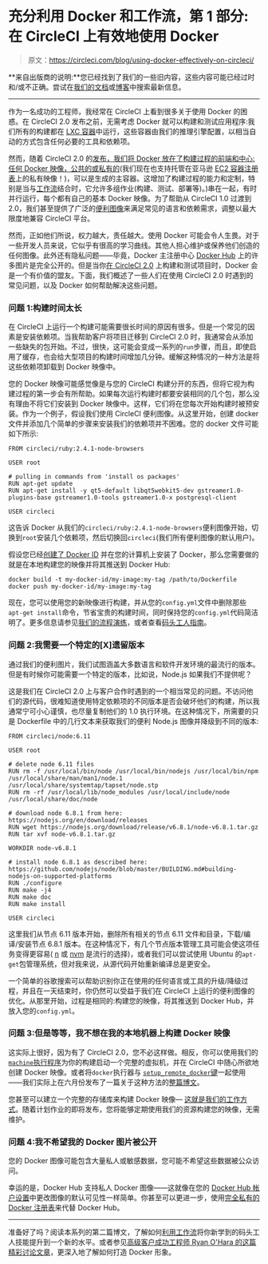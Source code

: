 # 充分利用 Docker 和工作流，第 1 部分:在 CircleCI 上有效地使用 Docker

> 原文：<https://circleci.com/blog/using-docker-effectively-on-circleci/>

**来自出版商的说明:**您已经找到了我们的一些旧内容，这些内容可能已经过时和/或不正确。尝试在[我们的文档](https://circleci.com/docs/)或[博客](https://circleci.com/blog/)中搜索最新信息。

* * *

作为一名成功的工程师，我经常在 CircleCI 上看到很多关于使用 Docker 的困惑。在 CircleCI 2.0 发布之前，无需考虑 Docker 就可以构建和测试应用程序:我们所有的构建都在 [LXC 容器](https://linuxcontainers.org/)中运行，这些容器由我们的推理引擎配置，以相当自动的方式包含任何必要的工具和依赖项。

然而，随着 CircleCI 2.0 的[发布，我们将 Docker 放在了构建过程的前端和中心:任何 Docker 映像，公共的或](https://circleci.com/blog/launching-today-circleci-2-0-reaches-general-availability/)[私有的](https://circleci.com/docs/private-images/)(我们现在也支持托管在亚马逊 [EC2 容器注册表](https://aws.amazon.com/ecr/)上的私有映像！)，可以是生成的主容器。这增加了构建过程的能力和定制，特别是当与[工作流](https://circleci.com/blog/introducing-workflows-on-circleci-2-0/)结合时，它允许多组作业(构建、测试、部署等)。)串在一起，有时并行运行，每个都有自己的基本 Docker 映像。为了帮助从 CircleCI 1.0 过渡到 2.0，我们甚至提供了广泛的[便利图像](https://hub.docker.com/r/circleci/)来满足常见的语言和依赖需求，调整以最大限度地兼容 CircleCI 平台。

然而，正如他们所说，权力越大，责任越大。使用 Docker 可能会令人生畏。对于一些开发人员来说，它似乎有很高的学习曲线。其他人担心维护或保养他们创造的任何图像。此外还有隐私问题——毕竟，Docker 主注册中心 [Docker Hub](https://hub.docker.com/) 上的许多图片是完全公开的。但是当你[在 CircleCI 2.0](https://circleci.com/docs/test/) 上构建和测试项目时，Docker 会是一个有价值的盟友。下面，我们概述了一些人们在使用 CircleCI 2.0 时遇到的常见问题，以及 Docker 如何帮助解决这些问题。

### 问题 1:构建时间太长

在 CircleCI 上运行一个构建可能需要很长时间的原因有很多。但是一个常见的因素是安装依赖项。当我帮助客户将项目迁移到 CircleCI 2.0 时，我通常会从添加一些缺失的包开始。不过，很快，这可能会变成一系列的`run`步骤，而且，即使启用了缓存，也会给大型项目的构建时间增加几分钟。缓解这种情况的一种方法是将这些依赖项卸载到 Docker 映像中。

您的 Docker 映像可能感觉像是与您的 CircleCI 构建分开的东西，但将它视为构建过程的第一步会有所帮助。如果每次运行构建时都要安装相同的几个包，那么没有理由不将它们安装到 Docker 映像中。这样，它们将在您每次开始构建时被预安装。作为一个例子，假设我们使用 CircleCI 便利图像。从这里开始，创建 docker 文件并添加几个简单的步骤来安装我们的依赖项并不困难。您的 docker 文件可能如下所示:

```
FROM circleci/ruby:2.4.1-node-browsers

USER root

# pulling in commands from 'install os packages'
RUN apt-get update
RUN apt-get install -y qt5-default libqt5webkit5-dev gstreamer1.0-plugins-base gstreamer1.0-tools gstreamer1.0-x postgresql-client

USER circleci 
```

这告诉 Docker 从我们的`circleci/ruby:2.4.1-node-browsers`便利图像开始，切换到`root`安装几个依赖项，然后切换回`circleci`(我们所有便利图像的默认用户)。

假设您已经[创建了 Docker ID](https://cloud.docker.com/) 并在您的计算机上安装了 Docker，那么您需要做的就是在本地构建您的映像并将其推送到 Docker Hub:

`docker build -t my-docker-id/my-image:my-tag /path/to/Dockerfile` `docker push my-docker-id/my-image:my-tag`

现在，您可以使用您的新映像进行构建，并从您的`config.yml`文件中删除那些`apt-get install`命令，节省宝贵的构建时间，同时保持您的`config.yml`代码简洁明了。更多信息请参见[我们的流程演练](https://circleci.com/docs/custom-images/)，或者查看[码头工人指南](https://docs.docker.com/docker-cloud/builds/push-images/)。

### 问题 2:我需要一个特定的[X]遗留版本

通过我们的便利图片，我们试图涵盖大多数语言和软件开发环境的最流行的版本。但是有时候你可能需要一个特定的版本，比如说，Node.js 如果我们不提供呢？

这是我们在 CircleCI 2.0 上与客户合作时遇到的一个相当常见的问题。不访问他们的源代码，很难知道使用特定依赖项的不同版本是否会破坏他们的构建，所以我通常宁可小心谨慎，也尽量复制他们的 1.0 执行环境。在这种情况下，所需要的只是 Dockerfile 中的几行文本来获取我们的便利 Node.js 图像并降级到不同的版本:

```
FROM circleci/node:6.11

USER root

# delete node 6.11 files
RUN rm -f /usr/local/bin/node /usr/local/bin/nodejs /usr/local/bin/npm /usr/local/share/man/man1/node.1 /usr/local/share/systemtap/tapset/node.stp
RUN rm -rf /usr/local/lib/node_modules /usr/local/include/node /usr/local/share/doc/node

# download node 6.8.1 from here: https://nodejs.org/en/download/releases
RUN wget https://nodejs.org/download/release/v6.8.1/node-v6.8.1.tar.gz
RUN tar xvf node-v6.8.1.tar.gz

WORKDIR node-v6.8.1

# install node 6.8.1 as described here: https://github.com/nodejs/node/blob/master/BUILDING.md#building-nodejs-on-supported-platforms
RUN ./configure
RUN make -j4
RUN make doc
RUN make install

USER circleci 
```

这里我们从节点 6.11 版本开始，删除所有相关的节点 6.11 文件和目录，下载/编译/安装节点 6.8.1 版本。在这种情况下，有几个节点版本管理工具可能会使这项任务变得更容易( [n](https://github.com/tj/n) 或 [nvm](https://github.com/creationix/nvm) 是流行的选择)，或者我们可以尝试使用 Ubuntu 的`apt-get`包管理系统，但对我来说，从源代码开始重新编译总是更安全。

一个简单的谷歌搜索可以帮助识别你正在使用的任何语言或工具的升级/降级过程，并且在一天结束时，你仍然可以受益于我们在 CircleCI 上运行的便利图像的优化。从那里开始，过程是相同的:构建您的映像，将其推送到 Docker Hub，并放入您的`config.yml`。

### 问题 3:但是等等，我不想在我的本地机器上构建 Docker 映像

这实际上很好，因为有了 CircleCI 2.0，您不必这样做。相反，你可以使用我们的 [`machine`执行程序](https://circleci.com/docs/executor-types/#machine-executor-overview)为你的构建启动一个完整的虚拟机，并在 CircleCI 中随心所欲地创建 Docker 映像。或者将`docker`执行器与 [`setup_remote_docker`键](https://circleci.com/docs/building-docker-images/)一起使用——我们实际上在六月份发布了一篇关于这种方法的[整篇博文](https://circleci.com/blog/how-to-build-a-docker-image-on-circleci-2-0/)。

您甚至可以建立一个完整的存储库来构建 Docker 映像— [这就是我们的工作方式](https://github.com/circleci/circleci-images)。随着计划作业的即将发布，您将能够定期使用我们的资源构建您的映像，无需维护。

### 问题 4:我不希望我的 Docker 图片被公开

您的 Docker 图像可能包含大量私人或敏感数据，您可能不希望这些数据被公众访问。

幸运的是，Docker Hub 支持私人 Docker 图像——这就像在您的 [Docker Hub 帐户设置](https://hub.docker.com/account/settings)中更改图像的默认可见性一样简单。你甚至可以更进一步，使用[完全私有的 Docker 注册表](https://circleci.com/docs/private-images/)来代替 Docker Hub。

* * *

准备好了吗？阅读本系列的第二篇博文，了解如何[利用工作流](https://circleci.com/blog/getting-the-most-out-of-docker-and-workflows-part-2-all-about-workflows/)将你新学到的码头工人技能提升到一个新的水平。或者参见[高级客户成功工程师 Ryan O'Hara 的这篇精彩讨论文章](https://discuss.circleci.com/t/so-you-want-to-build-a-docker-image/10030)，更深入地了解如何打造 Docker 形象。